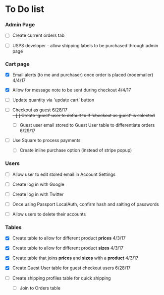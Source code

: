 # To Do list

### Admin Page

- [ ] Create current orders tab

- [ ] USPS developer - allow shipping labels to be purchased through admin page


### Cart page

- [x] Email alerts (to me and purchaser) once order is placed (nodemailer) 4/4/17

- [x] Allow for message note to be sent during checkout 4/4/17

- [ ] Update quantity via 'update cart' button

- [ ] Checkout as guest 6/28/17 <br>
  <strike> - [ ] Create 'guest' user to default to if 'checkout as guest' is selected </strike>
  - [ ] Guest user email stored to Guest User table to differentiate orders 6/29/17

- [ ] Use Square to process payments
  - [ ] Create inline purchase option (instead of stripe popup)


### Users

- [ ] Allow user to edit stored email in Account Settings

- [ ] Create log in with Google

- [ ] Create log in with Twitter

- [ ] Once using Passport LocalAuth, confirm hash and salting of passwords

- [ ] Allow users to delete their accounts


### Tables

- [x] Create table to allow for different product **prices** 4/3/17

- [x] Create table to allow for different product **sizes** 4/3/17

- [x] Create table that joins **prices** and **sizes** with a **product** 4/3/17

- [x] Create Guest User table for guest checkout users 6/28/17

- [ ] Create shipping profiles table for quick shipping
  - [ ] Join to Orders table

